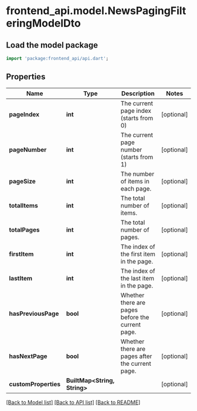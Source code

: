 # frontend_api.model.NewsPagingFilteringModelDto

## Load the model package
```dart
import 'package:frontend_api/api.dart';
```

## Properties
Name | Type | Description | Notes
------------ | ------------- | ------------- | -------------
**pageIndex** | **int** | The current page index (starts from 0) | [optional] 
**pageNumber** | **int** | The current page number (starts from 1) | [optional] 
**pageSize** | **int** | The number of items in each page. | [optional] 
**totalItems** | **int** | The total number of items. | [optional] 
**totalPages** | **int** | The total number of pages. | [optional] 
**firstItem** | **int** | The index of the first item in the page. | [optional] 
**lastItem** | **int** | The index of the last item in the page. | [optional] 
**hasPreviousPage** | **bool** | Whether there are pages before the current page. | [optional] 
**hasNextPage** | **bool** | Whether there are pages after the current page. | [optional] 
**customProperties** | **BuiltMap&lt;String, String&gt;** |  | [optional] 

[[Back to Model list]](../README.md#documentation-for-models) [[Back to API list]](../README.md#documentation-for-api-endpoints) [[Back to README]](../README.md)


